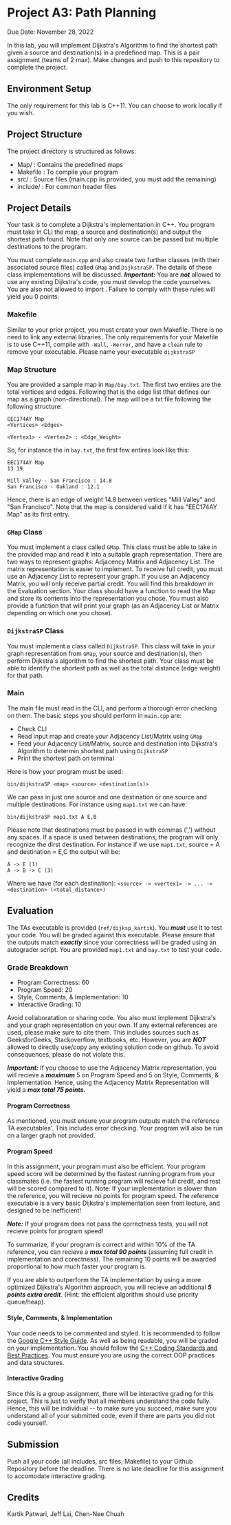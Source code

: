 # Project A3: Path Planning

Due Date: November 28, 2022

In this lab, you will implement Dijkstra's Algorithm to find the shortest path given a source and destination(s) in a predefined map. This is a pair assignment (teams of 2 max). Make changes and push to this repository to complete the project.

## Environment Setup
The only requirement for this lab is C++11. You can choose to work locally if you wish. 

## Project Structure
The project directory is structured as follows:

- Map/ : Contains the predefined maps
- Makefile : To compile your program
- src/ : Source files (main.cpp iis provided, you must add the remaining)
- include/ : For common header files

## Project Details

Your task is to complete a Dijkstra's implementation in C++. You program must take in CLI the map, a source and destination(s) and output the shortest path found. Note that only one source can be passed but multiple destinations to the program.

You must complete `main.cpp` and also create two further classes (with their associated source files) called `GMap` and `DijkstraSP`. The details of these class implementations will be discussed.
 ***Important:*** You are ***not*** allowed to use any existing Dijkstra's code, you must develop the code yourselves. You are also not allowed to import <algorithms>. Failure to comply with these rules will yield you 0 points.

### Makefile
Similar to your prior project, you must create your own Makefile. There is no need to link any external libraries. The only requirements for your Makefile is to use C++11, compile with `-Wall`, `-Werror`, and have a `clean` rule to remove your executable. Please name your executable `dijkstraSP`

### Map Structure
You are provided a sample map in `Map/bay.txt`. The first two entires are the total vertices and edges. Following that is the edge list tthat defines our map as a graph (non-directional).
The map will be a txt file following the following structure:
```
EEC174AY Map
<Vertices> <Edges>

<Vertex1> - <Vertex2> : <Edge_Weight>
```

So, for instance the in `bay.txt`, the first few entires look like this:
```
EEC174AY Map
13 19

Mill Valley - San Francisco : 14.8
San Francisco - Oakland : 12.1
```

Hence, there is an edge of weight 14.8 between vertices "Mill Valley" and "San Francisco". Note that the map is considered valid if it has "EEC174AY Map" as its first entry.

### `GMap` Class
You must implement a class called `GMap`. This class must be able to take in the provided map and read it into a suitable graph representation. There are two ways to represent graphs: Adjacency Matrix and Adjacency List. The matrix representation is easier to implement.
To receive full credit, you must use an Adjacency List to represent your graph. If you use an Adjacency Matrix, you will only receive partial credit. You will find this breakdown in the Evaluation section.
Your class should have a function to read the Map and store its contents into the representation you chose. You must also provide a function that will print your graph (as an Adjacency List or Matrix depending on which one you chose).

### `DijkstraSP` Class
You must implement a class called `DijkstraSP`. This class will take in your graph representation from `GMap`, your source and destination(s), then perform Dijkstra's algorithm to find the shortest path. Your class must be able to identify the shortest path as well as the total distance (edge weight) for that path.

### Main
The main file must read in the CLI, and perform a thorough error checking on them. The basic steps you should perform in `main.cpp` are:

- Check CLI
- Read input map and create your Adjacency List/Matrix using `GMap`
- Feed your Adjacency List/Matrix, source and destination into Dijkstra's Algorithm to determin shortest path using `DijkstraSP`
- Print the shortest path on terminal

Here is how your program must be used:
```
bin/dijkstraSP <map> <source> <destination(s)>
```

We can pass in just one source and one destination or one source and multiple destinations. For instance using `map1.txt` we can have:
```
bin/dijkstraSP map1.txt A E,B
```

Please note that destinations must be passed in with commas (',') without any spaces. If a space is used between destinations, the program will only recognize the dirst destination. For instance if we use `map1.txt`, source = A and destination = E,C the output will be:
```
A -> E (1)
A -> B -> C (3)
```

Where we have (for each destination): `<source> -> <vertex1> -> ... -> <destination> (<total_distance>)`

## Evaluation

The TAs executable is provided (`ref/dijksp_kartik`). You ***must*** use it to test your code. You will be graded against this executable. Please ensure that the outputs match ***exactly*** since your correctness will be graded using an autograder script. You are provided `map1.txt` and `bay.txt` to test your code.

### Grade Breakdown

- Program Correctness: 60
- Program Speed: 20
- Style, Comments, & Implementation: 10
- Interactive Grading: 10

Avoid collaboratation or sharing code. You also must implement Dijkstra's and your graph representation on your own. If any external references are used, please make sure to cite them. This includes sources such as GeeksforGeeks, Stackoverflow, textbooks, etc. However, you are ***NOT*** allowed to directly use/copy any existing solution code on github. To avoid consequences, please do not violate this.

***Important:*** If you choose to use the Adjacency Matrix representation, you will recieve a ***maximum*** 5 on Program Speed and 5 on Style, Comments, & Implementation. Hence, using the Adjacency Matrix Representation will yield a ***max total 75 points.***

#### Program Correctness

As mentioned, you must ensure your program outputs match the reference TA executables'. This includes error checking. Your program will also be run on a larger graph not provided.

#### Program Speed

In this assignment, your program must also be efficient. Your program speed score will be determined by the fastest running program from your classmates (i.e. the fastest running program will recieve full credit, and rest will be scored compared to it).
Note: If your implementation is slower than the reference, you will recieve no points for program speed. The reference executable is a very basic Dijkstra's implementation seen from lecture, and designed to be inefficient!

***Note:*** If your program does not pass the correctness tests, you will not recieve points for program speed!

To summarize, if your program is correct and within 10% of the TA reference, you can recieve a ***max total 90 points*** (assuming full credit in implementation and corectness). The remaining 10 points will be awarded proportional to how much faster your program is.

If you are able to outperform the TA implementation by using a more optimized Dijkstra's Algorithm approach, you will recieve an additional ***5 points extra credit***. (Hint: the efficient algorithm should use priority queue/heap).

#### Style, Comments, & Implementation
Your code needs to be commented and styled.
It is recommended to follow the [Google C++ Style Guide](https://google.github.io/styleguide/cppguide.html). As well as being readable, you will be graded on your implementation. You should follow the [C++ Coding Standards and Best Practices](https://web.mit.edu/6.s096/www/standards.html). You must ensure you are using the correct OOP practices and data structures.

#### Interactive Grading

Since this is a group assignment, there will be interactive grading for this project. This is just to verify that all members understand the code fully. Hence, this will be individual -- to make sure you succeed, make sure you understand all of your submitted code, even if there are parts you did not code yourself.

## Submission

Push all your code (all includes, src files, Makefile) to your Github Repository before the deadline. There is no late deadline for this assignment to accomodate interactive grading.

## Credits
Kartik Patwari, Jeff Lai, Chen-Nee Chuah
